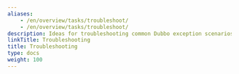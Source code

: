 ```yaml
---
aliases:
    - /en/overview/tasks/troubleshoot/
    - /en/overview/tasks/troubleshoot/
description: Ideas for troubleshooting common Dubbo exception scenarios
linkTitle: Troubleshooting
title: Troubleshooting
type: docs
weight: 100
---
```


